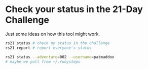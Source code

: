 # Check your status in the 21-Day Challenge

Just some ideas on how this tool might work.

```bash
rs21 status # check my status in the challenge
rs21 report # report everyone's status

rs21 status --adventure=002 --username=patmaddox
# maybe we pull from ~/.rubysteps
```
